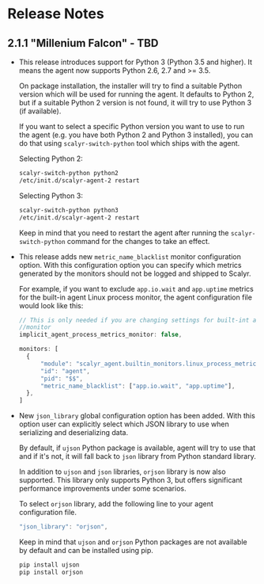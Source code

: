 # Release Notes

## 2.1.1 "Millenium Falcon" - TBD

* This release introduces support for Python 3 (Python 3.5 and higher). It means the agent now
  supports Python 2.6, 2.7 and >= 3.5.

  On package installation, the installer will try to find a suitable Python version which will
  be used for running the agent. It defaults to Python 2, but if a suitable Python 2 version is
  not found, it will try to use Python 3 (if available).

  If you want to select a specific Python version you want to use to run the agent (e.g. you have
  both Python 2 and Python 3 installed), you can do that using ``scalyr-switch-python`` tool
  which ships with the agent.

  Selecting Python 2:

  ```bash
  scalyr-switch-python python2
  /etc/init.d/scalyr-agent-2 restart
  ```

  Selecting Python 3:

  ```bash
  scalyr-switch-python python3
  /etc/init.d/scalyr-agent-2 restart
  ```

  Keep in mind that you need to restart the agent after running the ``scalyr-switch-python``
  command for the changes to take an effect.

* This release adds new ``metric_name_blacklist`` monitor configuration option. With this
  configuration option you can specify which metrics generated by the monitors should not
  be logged and shipped to Scalyr.

  For example, if you want to exclude ``app.io.wait`` and ``app.uptime`` metrics for the
  built-in agent Linux process monitor, the agent configuration file would look like this:

  ```javascript
  // This is only needed if you are changing settings for built-int agent process metrics
  //monitor
  implicit_agent_process_metrics_monitor: false,

  monitors: [
    {
        "module": "scalyr_agent.builtin_monitors.linux_process_metrics",
        "id": "agent",
        "pid": "$$",
        "metric_name_blacklist": ["app.io.wait", "app.uptime"],
    },
  ]
  ```

* New ``json_library`` global configuration option has been added. With this option user can
  explicitly select which JSON library to use when serializing and deserializing data.

  By default, if ``ujson`` Python package is available, agent will try to use that and if it's not,
  it will fall back to ``json`` library from Python standard library.

  In addition to ``ujson`` and ``json`` libraries, ``orjson`` library is now also supported. This
  library only supports Python 3, but offers significant performance improvements under some
  scenarios.

  To select ``orjson`` library, add the following line to your agent configuration file.

  ```javascript
  "json_library": "orjson",
  ```

  Keep in mind that ``ujson`` and ``orjson`` Python packages are not available by default and can
  be installed using pip.

  ```bash
  pip install ujson
  pip install orjson
  ```
